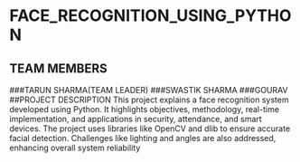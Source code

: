 # FACE_RECOGNITION_USING_PYTHON
## TEAM MEMBERS
###TARUN SHARMA(TEAM LEADER)
###SWASTIK SHARMA
###GOURAV
##PROJECT DESCRIPTION
This project explains a face recognition system developed using Python. It highlights objectives, methodology, real-time implementation, and applications in security, attendance, and smart devices. The project uses libraries like OpenCV and dlib to ensure accurate facial detection. Challenges like lighting and angles are also addressed, enhancing overall system reliability
